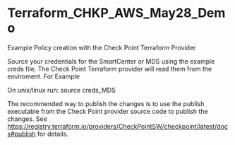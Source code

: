 # Terraform_CHKP_AWS_May28_Demo
Example Policy creation with the Check Point Terraform Provider

Source your credentials for the SmartCenter or MDS using the example creds file. The Check Point Terraform provider will read them from the enviroment.  For Example

On unix/linux run:  source creds_MDS

The recommended way to publish the changes is to use the publish executable from the Check Point provider source code to publish the changes.  See https://registry.terraform.io/providers/CheckPointSW/checkpoint/latest/docs#publish for details.
